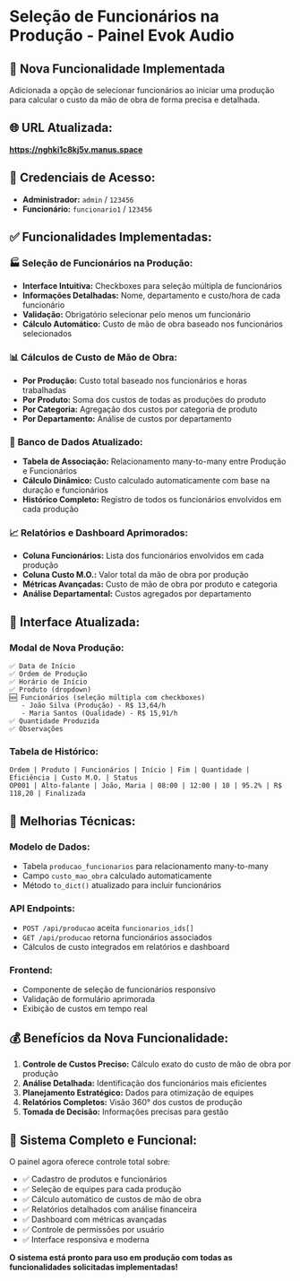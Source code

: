 # Seleção de Funcionários na Produção - Painel Evok Audio

## 🎯 **Nova Funcionalidade Implementada**

Adicionada a opção de selecionar funcionários ao iniciar uma produção para calcular o custo da mão de obra de forma precisa e detalhada.

## 🌐 **URL Atualizada:**
**https://nghki1c8kj5v.manus.space**

## 🔑 **Credenciais de Acesso:**
- **Administrador:** `admin` / `123456`
- **Funcionário:** `funcionario1` / `123456`

## ✅ **Funcionalidades Implementadas:**

### 🏭 **Seleção de Funcionários na Produção:**
- **Interface Intuitiva:** Checkboxes para seleção múltipla de funcionários
- **Informações Detalhadas:** Nome, departamento e custo/hora de cada funcionário
- **Validação:** Obrigatório selecionar pelo menos um funcionário
- **Cálculo Automático:** Custo de mão de obra baseado nos funcionários selecionados

### 📊 **Cálculos de Custo de Mão de Obra:**
- **Por Produção:** Custo total baseado nos funcionários e horas trabalhadas
- **Por Produto:** Soma dos custos de todas as produções do produto
- **Por Categoria:** Agregação dos custos por categoria de produto
- **Por Departamento:** Análise de custos por departamento

### 🔄 **Banco de Dados Atualizado:**
- **Tabela de Associação:** Relacionamento many-to-many entre Produção e Funcionários
- **Cálculo Dinâmico:** Custo calculado automaticamente com base na duração e funcionários
- **Histórico Completo:** Registro de todos os funcionários envolvidos em cada produção

### 📈 **Relatórios e Dashboard Aprimorados:**
- **Coluna Funcionários:** Lista dos funcionários envolvidos em cada produção
- **Coluna Custo M.O.:** Valor total da mão de obra por produção
- **Métricas Avançadas:** Custo de mão de obra por produto e categoria
- **Análise Departamental:** Custos agregados por departamento

## 🎨 **Interface Atualizada:**

### **Modal de Nova Produção:**
```
✅ Data de Início
✅ Ordem de Produção  
✅ Horário de Início
✅ Produto (dropdown)
🆕 Funcionários (seleção múltipla com checkboxes)
   - João Silva (Produção) - R$ 13,64/h
   - Maria Santos (Qualidade) - R$ 15,91/h
✅ Quantidade Produzida
✅ Observações
```

### **Tabela de Histórico:**
```
Ordem | Produto | Funcionários | Início | Fim | Quantidade | Eficiência | Custo M.O. | Status
OP001 | Alto-falante | João, Maria | 08:00 | 12:00 | 10 | 95.2% | R$ 118,20 | Finalizada
```

## 🔧 **Melhorias Técnicas:**

### **Modelo de Dados:**
- Tabela `producao_funcionarios` para relacionamento many-to-many
- Campo `custo_mao_obra` calculado automaticamente
- Método `to_dict()` atualizado para incluir funcionários

### **API Endpoints:**
- `POST /api/producao` aceita `funcionarios_ids[]`
- `GET /api/producao` retorna funcionários associados
- Cálculos de custo integrados em relatórios e dashboard

### **Frontend:**
- Componente de seleção de funcionários responsivo
- Validação de formulário aprimorada
- Exibição de custos em tempo real

## 💰 **Benefícios da Nova Funcionalidade:**

1. **Controle de Custos Preciso:** Cálculo exato do custo de mão de obra por produção
2. **Análise Detalhada:** Identificação dos funcionários mais eficientes
3. **Planejamento Estratégico:** Dados para otimização de equipes
4. **Relatórios Completos:** Visão 360° dos custos de produção
5. **Tomada de Decisão:** Informações precisas para gestão

## 🚀 **Sistema Completo e Funcional:**

O painel agora oferece controle total sobre:
- ✅ Cadastro de produtos e funcionários
- ✅ Seleção de equipes para cada produção
- ✅ Cálculo automático de custos de mão de obra
- ✅ Relatórios detalhados com análise financeira
- ✅ Dashboard com métricas avançadas
- ✅ Controle de permissões por usuário
- ✅ Interface responsiva e moderna

**O sistema está pronto para uso em produção com todas as funcionalidades solicitadas implementadas!**

